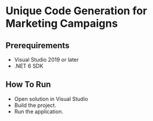 # Unique Code Generation for Marketing Campaigns
 
## Prerequirements

* Visual Studio 2019 or later
* .NET 6 SDK

## How To Run

* Open solution in Visual Studio
* Build the project.
* Run the application.